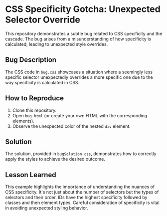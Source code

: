 # CSS Specificity Gotcha: Unexpected Selector Override

This repository demonstrates a subtle bug related to CSS specificity and the cascade.  The bug arises from a misunderstanding of how specificity is calculated, leading to unexpected style overrides.

## Bug Description
The CSS code in `bug.css` showcases a situation where a seemingly less specific selector unexpectedly overrides a more specific one due to the way specificity is calculated in CSS.

## How to Reproduce
1. Clone this repository.
2. Open `bug.html` (or create your own HTML with the corresponding elements).
3. Observe the unexpected color of the nested `div` element.

## Solution
The solution, provided in `bugSolution.css`, demonstrates how to correctly apply the styles to achieve the desired outcome.

## Lesson Learned
This example highlights the importance of understanding the nuances of CSS specificity.  It's not just about the number of selectors but the types of selectors and their order.  IDs have the highest specificity followed by classes and then element types. Careful consideration of specificity is vital in avoiding unexpected styling behavior.